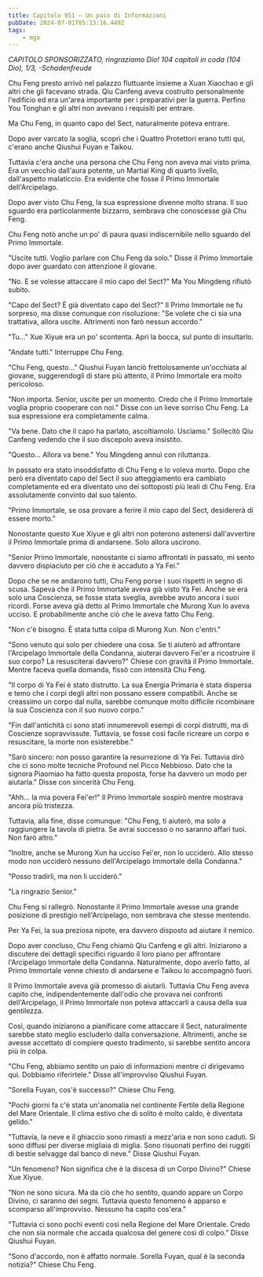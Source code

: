 ```yaml
---
title: Capitolo 951 – Un paio di Informazioni
pubDate: 2024-07-01T05:13:16.449Z
tags:
    - mga
---
```



<em>CAPITOLO SPONSORIZZATO, ringraziamo Dio!
104 capitoli in coda (104 Dio), 1/3,
-Schadenfreude</em>


Chu Feng presto arrivò nel palazzo fluttuante insieme a Xuan Xiaochao e gli altri che gli facevano strada. Qiu Canfeng aveva costruito personalmente l'edificio ed era un'area importante per i preparativi per la guerra. Perfino You Tonghan e gli altri non avevano i requisiti per entrare.


Ma Chu Feng, in quanto capo del Sect, naturalmente poteva entrare.


Dopo aver varcato la soglia, scoprì che i Quattro Protettori erano tutti qui, c'erano anche Qiushui Fuyan e Taikou.


Tuttavia c'era anche una persona che Chu Feng non aveva mai visto prima. Era un vecchio dall'aura potente, un Martial King di quarto livello, dall'aspetto malaticcio. Era evidente che fosse il Primo Immortale dell'Arcipelago.


Dopo aver visto Chu Feng, la sua espressione divenne molto strana. Il suo sguardo era particolarmente bizzarro, sembrava che conoscesse già Chu Feng.


Chu Feng notò anche un po' di paura quasi indiscernibile nello sguardo del Primo Immortale.


"Uscite tutti. Voglio parlare con Chu Feng da solo." Disse il Primo Immortale dopo aver guardato con attenzione il giovane.


"No. E se volesse attaccare il mio capo del Sect?" Ma You Mingdeng rifiutò subito.


"Capo del Sect? È già diventato capo del Sect?" Il Primo Immortale ne fu sorpreso, ma disse comunque con risoluzione: "Se volete che ci sia una trattativa, allora uscite. Altrimenti non farò nessun accordo."


"Tu..." Xue Xiyue era un po' scontenta. Aprì la bocca, sul punto di insultarlo.


"Andate tutti." Interruppe Chu Feng.


"Chu Feng, questo..." Qiushui Fuyan lanciò frettolosamente un'occhiata al giovane, suggerendogli di stare più attento, il Primo Immortale era molto pericoloso.


"Non importa. Senior, uscite per un momento. Credo che il Primo Immortale voglia proprio cooperare con noi." Disse con un lieve sorriso Chu Feng. La sua espressione era completamente calma.


"Va bene. Dato che il capo ha parlato, ascoltiamolo. Usciamo." Sollecitò Qiu Canfeng vedendo che il suo discepolo aveva insistito.


"Questo... Allora va bene." You Mingdeng annuì con riluttanza.


In passato era stato insoddisfatto di Chu Feng e lo voleva morto. Dopo che però era diventato capo del Sect il suo atteggiamento era cambiato completamente ed era diventato uno dei sottoposti più leali di Chu Feng. Era assolutamente convinto dal suo talento.


"Primo Immortale, se osa provare a ferire il mio capo del Sect, desidererà di essere morto."


Nonostante questo Xue Xiyue e gli altri non poterono astenersi dall'avvertire il Primo Immortale prima di andarsene. Solo allora uscirono.


"Senior Primo Immortale, nonostante ci siamo affrontati in passato, mi sento davvero dispiaciuto per ciò che è accaduto a Ya Fei."


Dopo che se ne andarono tutti, Chu Feng porse i suoi rispetti in segno di scusa. Sapeva che il Primo Immortale aveva già visto Ya Fei. Anche se era solo una Coscienza, se fosse stata sveglia, avrebbe avuto ancora i suoi ricordi. Forse aveva già detto al Primo Immortale che Murong Xun lo aveva ucciso. E probabilmente anche ciò che le aveva fatto Chu Feng.


"Non c'è bisogno. È stata tutta colpa di Murong Xun. Non c'entri."


"Sono venuto qui solo per chiedere una cosa. Se ti aiuterò ad affrontare l'Arcipelago Immortale della Condanna, aiuterai davvero Fei'er a ricostruire il suo corpo? La resusciterai davvero?" Chiese con gravità il Primo Immortale. Mentre faceva quella domanda, fissò con intensità Chu Feng.


"Il corpo di Ya Fei è stato distrutto. La sua Energia Primaria è stata dispersa e temo che i corpi degli altri non possano essere compatibili. Anche se creassimo un corpo dal nulla, sarebbe comunque molto difficile ricombinare la sua Coscienza con il suo nuovo corpo."


"Fin dall'antichità ci sono stati innumerevoli esempi di corpi distrutti, ma di Coscienze sopravvissute. Tuttavia, se fosse così facile ricreare un corpo e resuscitare, la morte non esisterebbe."


"Sarò sincero: non posso garantire la resurrezione di Ya Fei. Tuttavia dirò che ci sono molte tecniche Profound nel Picco Nebbioso. Dato che la signora Piaomiao ha fatto questa proposta, forse ha davvero un modo per aiutarla." Disse con sincerità Chu Feng.


"Ahh... la mia povera Fei'er!" Il Primo Immortale sospirò mentre mostrava ancora più tristezza.


Tuttavia, alla fine, disse comunque: "Chu Feng, ti aiuterò, ma solo a raggiungere la tavola di pietra. Se avrai successo o no saranno affari tuoi. Non farò altro."


"Inoltre, anche se Murong Xun ha ucciso Fei'er, non lo ucciderò. Allo stesso modo non ucciderò nessuno dell'Arcipelago Immortale della Condanna."


"Posso tradirli, ma non li ucciderò."


"La ringrazio Senior."


Chu Feng si rallegrò. Nonostante il Primo Immortale avesse una grande posizione di prestigio nell'Arcipelago, non sembrava che stesse mentendo.


Per Ya Fei, la sua preziosa nipote, era davvero disposto ad aiutare il nemico.


Dopo aver concluso, Chu Feng chiamò Qiu Canfeng e gli altri. Iniziarono a discutere dei dettagli specifici riguardo il loro piano per affrontare l'Arcipelago Immortale della Condanna. Naturalmente, dopo averlo fatto, al Primo Immortale venne chiesto di andarsene e Taikou lo accompagnò fuori.


Il Primo Immortale aveva già promesso di aiutarli. Tuttavia Chu Feng aveva capito che, indipendentemente dall'odio che provava nei confronti dell'Arcipelago, il Primo Immortale non poteva attaccarli a causa della sua gentilezza.


Così, quando iniziarono a pianificare come attaccare il Sect, naturalmente sarebbe stato meglio escluderlo dalla conversazione. Altrimenti, anche se avesse accettato di compiere questo tradimento, si sarebbe sentito ancora più in colpa.


"Chu Feng, abbiamo sentito un paio di informazioni mentre ci dirigevamo qui. Dobbiamo riferirtele." Disse all'improvviso Qiushui Fuyan.


"Sorella Fuyan, cos'è successo?" Chiese Chu Feng.


"Pochi giorni fa c'è stata un'anomalia nel continente Fertile della Regione del Mare Orientale. Il clima estivo che di solito è molto caldo, è diventata gelido."


"Tuttavia, la neve e il ghiaccio sono rimasti a mezz'aria e non sono caduti. Si sono diffusi per diverse migliaia di miglia. Sono risuonati perfino dei ruggiti di bestie selvagge dal banco di neve." Disse Qiushui Fuyan.


"Un fenomeno? Non significa che è la discesa di un Corpo Divino?" Chiese Xue Xiyue.


"Non ne sono sicura. Ma da ciò che ho sentito, quando appare un Corpo Divino, ci saranno dei segni. Tuttavia questo fenomeno è apparso e scomparso all'improvviso. Nessuno ha capito cos'era."


"Tuttavia ci sono pochi eventi così nella Regione del Mare Orientale. Credo che non sia normale che accada qualcosa del genere così di colpo." Disse Qiushui Fuyan.


"Sono d'accordo, non è affatto normale. Sorella Fuyan, qual è la seconda notizia?" Chiese Chu Feng.
                                


                                



